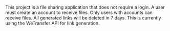 This project is a file sharing application that does not require a login.
A user must create an account to receive files.
Only users with accounts can receive files.
All generated links will be deleted in 7 days.
This is currently using the WeTransfer API for link generation.

